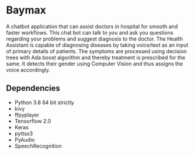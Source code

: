 # Baymax
A chatbot application that can assist doctors in hospital for smooth and faster workflows. This chat bot can talk to you and ask you questions regarding your problems and suggest diagnosis to the doctor.
The Health Assistant is capable of diagnosing diseases by taking voice/text as an input of primary details of patients. The symptoms are processed using decision trees with Ada boost algorithm and thereby treatment is prescribed for the same. It detects their gender using Computer Vision and thus assigns the voice accordingly.

## Dependencies
- Python 3.8 64 bit strictly
- kivy
- ffpyplayer
- Tensorflow 2.0
- Keras
- pyttsx3
- PyAudio
- SpeechRecognition
